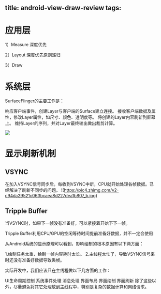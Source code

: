 title: android-view-draw-review
tags:
---

# 应用层

1）Measure
深度优先 

2）Layout
深度优先原则递归

3）Draw

# 系统层

SurfaceFlinger的主要工作是：

响应客户端事件，创建Layer与客户端的Surface建立连接。
接收客户端数据及属性，修改Layer属性，如尺寸、颜色、透明度等。
将创建的Layer内容刷新到屏幕上。
维持Layer的序列，并对Layer最终输出做出裁剪计算。

![](https://pic4.zhimg.com/v2-1f7928f598476560d7aae611ee5b6997_b.png)

# 显示刷新机制

## VSYNC
在加入VSYNC信号同步后，每收到VSYNC中断，CPU就开始处理各帧数据。已经解决了刷新不同步的问题。
!(https://pic4.zhimg.com/v2-c94da29521c063bcaea8d227dea1b807_b.jpg)

## Tripple Buffer

当VSYNC时，如果下一帧没有准备好，可以紧接着开始下下一帧。

Tripple Buffer利用CPU/GPU的空闲等待时间提前准备好数据，并不一定会使用


从Android系统的显示原理可以看到，影响绘制的根本原因有以下两方面：

1.绘制任务太重，绘制一帧内容耗时太长。
2.主线程太忙了，导致VSYNC信号来时还没有准备好数据导致丢帧。


实际开发中，我们应该只在主线程做以下几方面的工作：

UI生命周期控制
系统事件处理
消息处理
界面布局
界面绘制
界面刷新
除了这些以外，尽量避免将其它处理放到主线程中，特别是复杂的数据计算和网络请求。

